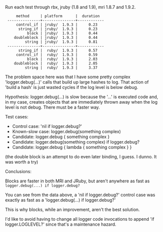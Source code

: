 Run each test through rbx, jruby (1.8 and 1.9), mri 1.8.7 and 1.9.2.

         method     | platform      |  duration
     ---------------+---------------+------------
         control_if | jruby/  1.9.3 |     0.23
          string_if | jruby/  1.9.3 |     0.23
              block | jruby/  1.9.3 |     0.44
        doubleblock | jruby/  1.9.3 |     0.44
             string | jruby/  1.9.3 |     0.81
     ---------------+---------------+------------
          string_if |  ruby/  1.9.3 |     0.57
         control_if |  ruby/  1.9.3 |     0.59
              block |  ruby/  1.9.3 |     2.03
        doubleblock |  ruby/  1.9.3 |     2.05
             string |  ruby/  1.9.3 |     3.37

The problem space here was that I have some pretty complex 'logger.debug(...)'
calls that build up large hashes to log. That action of 'build a hash' is just
wasted cycles if the log level is below debug.

Hypothesis: logger.debug(...) is slow because the '...' is executed code and, in
my case, creates objects that are immediately thrown away when the log level is
not debug. There must be a faster way.

Test cases:

* Control case: 'nil if logger.debug?'
* Known-slow case: logger.debug(something complex)
* Candidate: logger.debug { something complex }
* Candidate: logger.debug(something complex) if logger.debug?
* Candidate: logger.debug { lambda { something complex } }

(the double block is an attempt to do even later binding, I guess. I dunno. It
was worth a try)

Conclusions:

Blocks are faster in both MRI and JRuby, but aren't anywhere as fast as
`logger.debug(...) if logger.debug?`

You can see from the data above, a 'nil if logger.debug?' control case was
exactly as fast as a 'logger.debug(...) if logger.debug?'

This is why blocks, while an improvement, aren't the best solution.

I'd like to avoid having to change all logger code invocations to append 'if
logger.LOGLEVEL?' since that's a maintenance hazard.
